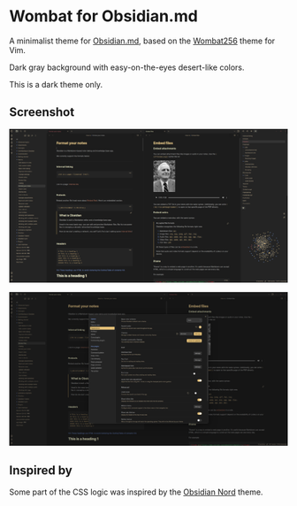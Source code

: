 # Wombat for Obsidian.md

A minimalist theme for [Obsidian.md](obsidian.md), based on the [Wombat256](https://www.vim.org/scripts/script.php?script_id=2465) theme
for Vim.

Dark gray background with easy-on-the-eyes desert-like colors.

This is a dark theme only.

## Screenshot

![main-screenshot](main.png)

![option-screenshot](options.png)

## Inspired by

Some part of the CSS logic was inspired by the [Obsidian Nord](https://github.com/insanum/obsidian_nord) theme.
